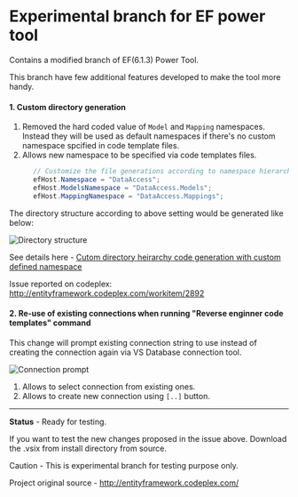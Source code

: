# Experimental branch for EF power tool 
Contains a modified branch of EF(6.1.3) Power Tool.

This branch have few additional features developed to make the tool more handy. 
#### 1. Custom directory generation
1. Removed the hard coded value of `Model` and `Mapping` namespaces. Instead they will be used as default namespaces if there's no custom namespace spcified in code template files.
2. Allows new namespace to be specified via code templates files.
```csharp
      // Customize the file generations according to namespace hierarchy
      efHost.Namespace = "DataAccess";
      efHost.ModelsNamespace = "DataAccess.Models";
      efHost.MappingNamespace = "DataAccess.Mappings";
```
The directory structure according to above setting would be generated like below:

![Directory structure](http://i.stack.imgur.com/Yvnc4.png)

See details here - [Cutom directory heirarchy code generation with custom defined namespace](http://www.cshandler.com/2016/03/customize-reverse-engineer-code-first.html)

Issue reported on codeplex: http://entityframework.codeplex.com/workitem/2892

#### 2. Re-use of existing connections when running "Reverse enginner code templates" command
This change will prompt existing connection string to use instead of creating the connection again via VS Database connection tool. 

![Connection prompt](http://i.stack.imgur.com/yl2l9.png)

1. Allows to select connection from existing ones.
2. Allows to create new connection using `[..]` button.

-------------------------
**Status** - Ready for testing. 

If you want to test the new changes proposed in the issue above. Download the .vsix from install directory from source. 

Caution -  This is experimental branch for testing purpose only. 

Project original source - http://entityframework.codeplex.com/
